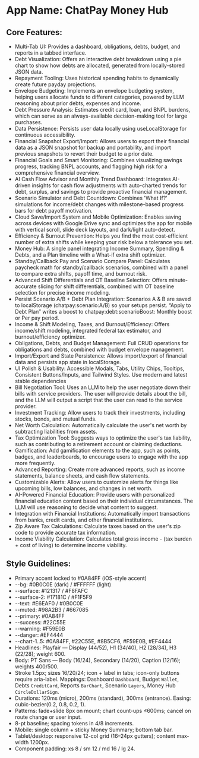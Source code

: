 # **App Name**: ChatPay Money Hub

## Core Features:

- Multi-Tab UI: Provides a dashboard, obligations, debts, budget, and reports in a tabbed interface.
- Debt Visualization: Offers an interactive debt breakdown using a pie chart to show how debts are allocated, generated from locally-stored JSON data.
- Repayment Tooling: Uses historical spending habits to dynamically create future payday projections.
- Envelope Budgeting: Implements an envelope budgeting system, helping users allocate funds to different categories, powered by LLM reasoning about prior debts, expenses and income.
- Debt Pressure Analysis: Estimates credit card, loan, and BNPL burdens, which can serve as an always-available decision-making tool for large purchases.
- Data Persistence: Persists user data locally using useLocalStorage for continuous accessibility.
- Financial Snapshot Export/Import: Allows users to export their financial data as a JSON snapshot for backup and portability, and import previous snapshots to revert their budget to a prior date.
- Financial Goals and Smart Monitoring: Combines visualizing savings progress, tracking BNPL accounts, and flagging high risk for a comprehensive financial overview.
- AI Cash Flow Advisor and Monthly Trend Dashboard: Integrates AI-driven insights for cash flow adjustments with auto-charted trends for debt, surplus, and savings to provide proactive financial management.
- Scenario Simulator and Debt Countdown: Combines 'What If?' simulations for income/debt changes with milestone-based progress bars for debt payoff motivation.
- Cloud Save/Import System and Mobile Optimization: Enables saving across devices with Google Drive sync and optimizes the app for mobile with vertical scroll, slide deck layouts, and dark/light auto-detect.
- Efficiency & Burnout Prevention: Helps you find the most cost‑efficient number of extra shifts while keeping your risk below a tolerance you set.
- Money Hub: A single panel integrating Income Summary, Spending & Debts, and a Plan timeline with a What-if extra shift optimizer.
- Standby/Callback Pay and Scenario Compare Panel: Calculates paycheck math for standby/callback scenarios, combined with a panel to compare extra shifts, payoff time, and burnout risk.
- Advanced Shift Differentials and OT Baseline Selection: Offers minute-accurate slicing for shift differentials, combined with OT baseline selection for precise income modeling.
- Persist Scenario A/B + Debt Plan Integration: Scenarios A & B are saved to localStorage (chatpay:scenario:A/B) so your setups persist. “Apply to Debt Plan” writes a boost to chatpay:debt:scenarioBoost: Monthly boost or Per pay period.
- Income & Shift Modeling, Taxes, and Burnout/Efficiency: Offers income/shift modeling, integrated federal tax estimator, and burnout/efficiency optimizer.
- Obligations, Debts, and Budget Management: Full CRUD operations for obligations and debts, combined with budget envelope management.
- Import/Export and State Persistence: Allows import/export of financial data and persists app state in localStorage.
- UI Polish & Usability: Accessible Modals, Tabs, Utility Chips, Tooltips, Consistent Buttons/Inputs, and Tailwind Styles. Use modern and latest stable dependencies
- Bill Negotiation Tool: Uses an LLM to help the user negotiate down their bills with service providers. The user will provide details about the bill, and the LLM will output a script that the user can read to the service provider.
- Investment Tracking: Allow users to track their investments, including stocks, bonds, and mutual funds.
- Net Worth Calculation: Automatically calculate the user's net worth by subtracting liabilities from assets.
- Tax Optimization Tool: Suggests ways to optimize the user's tax liability, such as contributing to a retirement account or claiming deductions.
- Gamification: Add gamification elements to the app, such as points, badges, and leaderboards, to encourage users to engage with the app more frequently.
- Advanced Reporting: Create more advanced reports, such as income statements, balance sheets, and cash flow statements.
- Customizable Alerts: Allow users to customize alerts for things like upcoming bills, low balances, and changes in net worth.
- AI-Powered Financial Education: Provide users with personalized financial education content based on their individual circumstances. The LLM will use reasoning to decide what content to suggest.
- Integration with Financial Institutions: Automatically import transactions from banks, credit cards, and other financial institutions.
- Zip Aware Tax Calculations: Calculate taxes based on the user's zip code to provide accurate tax information.
- Income Viability Calculation: Calculates total gross income - (tax burden + cost of living) to determine income viability.

## Style Guidelines:

- Primary accent locked to #0A84FF (iOS-style accent)
- --bg: #0B0C0E (dark) / #FFFFFF (light)
- --surface: #121317 / #F8FAFC
- --surface-2: #17181C / #F1F5F9
- --text: #E6EAF0 / #0B0C0E
- --muted: #98A2B3 / #667085
- --primary: #0A84FF
- --success: #22C55E
- --warning: #F59E0B
- --danger: #EF4444
- --chart-1..5: #0A84FF, #22C55E, #8B5CF6, #F59E0B, #EF4444
- Headlines: Playfair — Display (44/52), H1 (34/40), H2 (28/34), H3 (22/28); weight 600.
- Body: PT Sans — Body (16/24), Secondary (14/20), Caption (12/16); weights 400/500.
- Stroke 1.5px; sizes 16/20/24; icon + label in tabs; icon-only buttons require aria-label. Mappings: Dashboard `Dashboard`, Budget `Wallet`, Debts `CreditCard`, Reports `BarChart`, Scenario `Layers`, Money Hub `CircleDollarSign`.
- Durations: 120ms (micro), 200ms (standard), 300ms (entrance). Easing: cubic-bezier(0.2, 0.8, 0.2, 1).
- Patterns: fade+slide 8px on mount; chart count-ups ≤600ms; cancel on route change or user input.
- 8-pt baseline; spacing tokens in 4/8 increments.
- Mobile: single column + sticky Money Summary; bottom tab bar.
- Tablet/desktop: responsive 12-col grid (16–24px gutters); content max-width 1200px.
- Component padding: xs 8 / sm 12 / md 16 / lg 24.